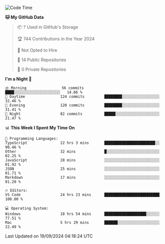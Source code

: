 <!--START_SECTION:waka-->
![Code Time](http://img.shields.io/badge/Code%20Time-6%2C130%20hrs%208%20mins-blue)

**🐱 My GitHub Data** 

> 📦 ? Used in GitHub's Storage 
 > 
> 🏆 744 Contributions in the Year 2024
 > 
> 🚫 Not Opted to Hire
 > 
> 📜 14 Public Repositories 
 > 
> 🔑 0 Private Repositories 
 > 
**I'm a Night 🦉** 

```text
🌞 Morning                56 commits          ████░░░░░░░░░░░░░░░░░░░░░   14.66 % 
🌆 Daytime                124 commits         ████████░░░░░░░░░░░░░░░░░   32.46 % 
🌃 Evening                120 commits         ████████░░░░░░░░░░░░░░░░░   31.41 % 
🌙 Night                  82 commits          █████░░░░░░░░░░░░░░░░░░░░   21.47 % 
```


📊 **This Week I Spent My Time On** 

```text
💬 Programming Languages: 
TypeScript               22 hrs 3 mins       ███████████████████████░░   90.46 % 
Other                    32 mins             █░░░░░░░░░░░░░░░░░░░░░░░░   02.25 % 
JavaScript               28 mins             ░░░░░░░░░░░░░░░░░░░░░░░░░   01.92 % 
JSON                     25 mins             ░░░░░░░░░░░░░░░░░░░░░░░░░   01.71 % 
Markdown                 17 mins             ░░░░░░░░░░░░░░░░░░░░░░░░░   01.20 % 

🔥 Editors: 
VS Code                  24 hrs 23 mins      █████████████████████████   100.00 % 

💻 Operating System: 
Windows                  18 hrs 54 mins      ███████████████████░░░░░░   77.51 % 
Mac                      5 hrs 29 mins       ██████░░░░░░░░░░░░░░░░░░░   22.49 % 
```


 Last Updated on 19/09/2024 04:18:24 UTC
<!--END_SECTION:waka-->

